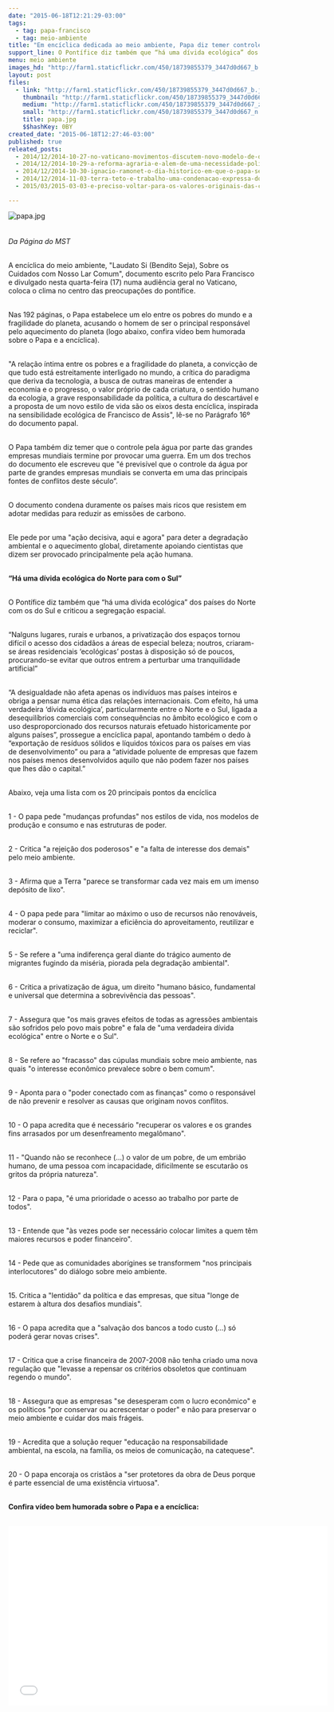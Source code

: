 ```yaml
---
date: "2015-06-18T12:21:29-03:00"
tags:
  - tag: papa-francisco
  - tag: meio-ambiente
title: "Em encíclica dedicada ao meio ambiente, Papa diz temer controle da água pelas grandes empresas"
support_line: O Pontífice diz também que “há uma dívida ecológica” dos países do Norte com os do Sul e criticou a segregação espacial.
menu: meio ambiente
images_hd: "http://farm1.staticflickr.com/450/18739855379_3447d0d667_b.jpg"
layout: post
files:
  - link: "http://farm1.staticflickr.com/450/18739855379_3447d0d667_b.jpg"
    thumbnail: "http://farm1.staticflickr.com/450/18739855379_3447d0d667_t.jpg"
    medium: "http://farm1.staticflickr.com/450/18739855379_3447d0d667_z.jpg"
    small: "http://farm1.staticflickr.com/450/18739855379_3447d0d667_n.jpg"
    title: papa.jpg
    $$hashKey: 0BY
created_date: "2015-06-18T12:27:46-03:00"
published: true
releated_posts:
  - 2014/12/2014-10-27-no-vaticano-movimentos-discutem-novo-modelo-de-desenvolvimento.md
  - 2014/12/2014-10-29-a-reforma-agraria-e-alem-de-uma-necessidade-politica-uma-obrigacao-moral-disse-papa.md
  - 2014/12/2014-10-30-ignacio-ramonet-o-dia-historico-em-que-o-papa-se-reuniu-com-os-movimentos.md
  - 2014/12/2014-11-03-terra-teto-e-trabalho-uma-condenacao-expressa-do-sistema-capitalista.md
  - 2015/03/2015-03-03-e-preciso-voltar-para-os-valores-originais-das-cooperativas-afirma-papa.md

---
```

<p><img alt="papa.jpg" src="http://farm1.staticflickr.com/450/18739855379_3447d0d667_b.jpg" /><br />
<br />
<br />
<em>Da P&aacute;gina do MST</em></p>

<p><br />
A enc&iacute;clica do meio ambiente, &quot;Laudato Si (Bendito Seja), Sobre os Cuidados com Nosso Lar Comum&quot;, documento escrito pelo Para Francisco e divulgado nesta quarta-feira (17) numa audi&ecirc;ncia geral no Vaticano, coloca o clima no centro das preocupa&ccedil;&otilde;es do pont&iacute;fice.</p>

<p><br />
Nas 192 p&aacute;ginas, o Papa estabelece um elo entre os pobres do mundo e a fragilidade do planeta, acusando o homem de ser o principal respons&aacute;vel pelo aquecimento do planeta (logo abaixo, confira v&iacute;deo bem humorada sobre o Papa e a enc&iacute;clica).</p>

<p><br />
&quot;A rela&ccedil;&atilde;o &iacute;ntima entre os pobres e a fragilidade do planeta, a convic&ccedil;&atilde;o de que tudo est&aacute; estreitamente interligado no mundo, a cr&iacute;tica do paradigma que deriva da tecnologia, a busca de outras maneiras de entender a economia e o progresso, o valor pr&oacute;prio de cada criatura, o sentido humano da ecologia, a grave responsabilidade da pol&iacute;tica, a cultura do descart&aacute;vel e a proposta de um novo estilo de vida s&atilde;o os eixos desta enc&iacute;clica, inspirada na sensibilidade ecol&oacute;gica de Francisco de Assis&quot;, l&ecirc;-se no Par&aacute;grafo 16&ordm; do documento papal.</p>

<p><br />
O Papa tamb&eacute;m diz temer que o controle pela &aacute;gua por parte das grandes empresas mundiais termine por provocar uma guerra. Em um dos trechos do documento ele escreveu que &quot;&eacute; previs&iacute;vel que o controle da &aacute;gua por parte de grandes empresas mundiais se converta em uma das principais fontes de conflitos deste s&eacute;culo&rdquo;.</p>

<p><br />
O documento condena duramente os pa&iacute;ses mais ricos que resistem em adotar medidas para reduzir as emiss&otilde;es de carbono.</p>

<p><br />
Ele pede por uma &quot;a&ccedil;&atilde;o decisiva, aqui e agora&quot; para deter a degrada&ccedil;&atilde;o ambiental e o aquecimento global, diretamente apoiando cientistas que dizem ser provocado principalmente pela a&ccedil;&atilde;o humana.</p>

<p><br />
<strong>&ldquo;H&aacute; uma d&iacute;vida ecol&oacute;gica do Norte para com o Sul&rdquo;</strong></p>

<p><br />
O Pont&iacute;fice diz tamb&eacute;m que &ldquo;h&aacute; uma d&iacute;vida ecol&oacute;gica&rdquo; dos pa&iacute;ses do Norte com os do Sul e criticou a segrega&ccedil;&atilde;o espacial.</p>

<p><br />
&ldquo;Nalguns lugares, rurais e urbanos, a privatiza&ccedil;&atilde;o dos espa&ccedil;os tornou dif&iacute;cil o acesso dos cidad&atilde;os a &aacute;reas de especial beleza; noutros, criaram-se &aacute;reas residenciais &lsquo;ecol&oacute;gicas&rsquo; postas &agrave; disposi&ccedil;&atilde;o s&oacute; de poucos, procurando-se evitar que outros entrem a perturbar uma tranquilidade artificial&rdquo;</p>

<p><br />
&ldquo;A desigualdade n&atilde;o afeta apenas os indiv&iacute;duos mas pa&iacute;ses inteiros e obriga a pensar numa &eacute;tica das rela&ccedil;&otilde;es internacionais. Com efeito, h&aacute; uma verdadeira &lsquo;d&iacute;vida ecol&oacute;gica&rsquo;, particularmente entre o Norte e o Sul, ligada a desequil&iacute;brios comerciais com consequ&ecirc;ncias no &acirc;mbito ecol&oacute;gico e com o uso desproporcionado dos recursos naturais efetuado historicamente por alguns pa&iacute;ses&rdquo;, prossegue a enc&iacute;clica papal, apontando tamb&eacute;m o dedo &agrave; &ldquo;exporta&ccedil;&atilde;o de res&iacute;duos s&oacute;lidos e l&iacute;quidos t&oacute;xicos para os pa&iacute;ses em vias de desenvolvimento&rdquo; ou para a &ldquo;atividade poluente de empresas que fazem nos pa&iacute;ses menos desenvolvidos aquilo que n&atilde;o podem fazer nos pa&iacute;ses que lhes d&atilde;o o capital.&rdquo;</p>

<p><br />
Abaixo, veja uma lista com os 20 principais pontos da enc&iacute;clica</p>

<p><br />
1 - O papa pede &quot;mudan&ccedil;as profundas&quot; nos estilos de vida, nos modelos de produ&ccedil;&atilde;o e consumo e nas estruturas de poder.</p>

<p><br />
2 - Critica &quot;a rejei&ccedil;&atilde;o dos poderosos&quot; e &quot;a falta de interesse dos demais&quot; pelo meio ambiente.</p>

<p><br />
3 - Afirma que a Terra &quot;parece se transformar cada vez mais em um imenso dep&oacute;sito de lixo&quot;.</p>

<p><br />
4 - O papa pede para &quot;limitar ao m&aacute;ximo o uso de recursos n&atilde;o renov&aacute;veis, moderar o consumo, maximizar a efici&ecirc;ncia do aproveitamento, reutilizar e reciclar&quot;.</p>

<p><br />
5 - Se refere a &quot;uma indiferen&ccedil;a geral diante do tr&aacute;gico aumento de migrantes fugindo da mis&eacute;ria, piorada pela degrada&ccedil;&atilde;o ambiental&quot;.</p>

<p><br />
6 - Critica a privatiza&ccedil;&atilde;o de &aacute;gua, um direito &quot;humano b&aacute;sico, fundamental e universal que determina a sobreviv&ecirc;ncia das pessoas&quot;.</p>

<p><br />
7 - Assegura que &quot;os mais graves efeitos de todas as agress&otilde;es ambientais s&atilde;o sofridos pelo povo mais pobre&quot; e fala de &quot;uma verdadeira d&iacute;vida ecol&oacute;gica&quot; entre o Norte e o Sul&quot;.</p>

<p><br />
8 - Se refere ao &quot;fracasso&quot; das c&uacute;pulas mundiais sobre meio ambiente, nas quais &quot;o interesse econ&ocirc;mico prevalece sobre o bem comum&quot;.</p>

<p><br />
9 - Aponta para o &quot;poder conectado com as finan&ccedil;as&quot; como o respons&aacute;vel de n&atilde;o prevenir e resolver as causas que originam novos conflitos.</p>

<p><br />
10 - O papa acredita que &eacute; necess&aacute;rio &quot;recuperar os valores e os grandes fins arrasados por um desenfreamento megal&ocirc;mano&quot;.</p>

<p><br />
11 - &quot;Quando n&atilde;o se reconhece (...) o valor de um pobre, de um embri&atilde;o humano, de uma pessoa com incapacidade, dificilmente se escutar&atilde;o os gritos da pr&oacute;pria natureza&quot;.</p>

<p><br />
12 - Para o papa, &quot;&eacute; uma prioridade o acesso ao trabalho por parte de todos&quot;.</p>

<p><br />
13 - Entende que &quot;&agrave;s vezes pode ser necess&aacute;rio colocar limites a quem t&ecirc;m maiores recursos e poder financeiro&quot;.</p>

<p><br />
14 - Pede que as comunidades abor&iacute;gines se transformem &quot;nos principais interlocutores&quot; do di&aacute;logo sobre meio ambiente.</p>

<p><br />
15. Critica a &quot;lentid&atilde;o&quot; da pol&iacute;tica e das empresas, que situa &quot;longe de estarem &agrave; altura dos desafios mundiais&quot;.</p>

<p><br />
16 - O papa acredita que a &quot;salva&ccedil;&atilde;o dos bancos a todo custo (...) s&oacute; poder&aacute; gerar novas crises&quot;.</p>

<p><br />
17 - Critica que a crise financeira de 2007-2008 n&atilde;o tenha criado uma nova regula&ccedil;&atilde;o que &quot;levasse a repensar os crit&eacute;rios obsoletos que continuam regendo o mundo&quot;.</p>

<p><br />
18 - Assegura que as empresas &quot;se desesperam com o lucro econ&ocirc;mico&quot; e os pol&iacute;ticos &quot;por conservar ou acrescentar o poder&quot; e n&atilde;o para preservar o meio ambiente e cuidar dos mais fr&aacute;geis.</p>

<p><br />
19 - Acredita que a solu&ccedil;&atilde;o requer &quot;educa&ccedil;&atilde;o na responsabilidade ambiental, na escola, na fam&iacute;lia, os meios de comunica&ccedil;&atilde;o, na catequese&quot;.</p>

<p><br />
20 - O papa encoraja os crist&atilde;os a &quot;ser protetores da obra de Deus porque &eacute; parte essencial de uma exist&ecirc;ncia virtuosa&quot;.</p>

<p><br />
<strong>Confira v&iacute;deo bem humorada sobre o Papa e a enc&iacute;clica:</strong></p>

<p><br />
<iframe allowfullscreen="" frameborder="0" height="360" src="//www.youtube.com/embed/eC2Fi4WytWc" width="640"></iframe></p>
